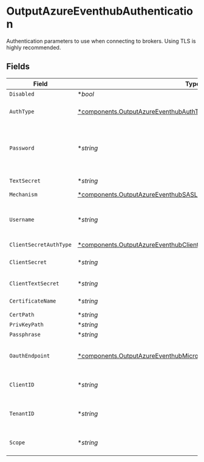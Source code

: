 # OutputAzureEventhubAuthentication

Authentication parameters to use when connecting to brokers. Using TLS is highly recommended.


## Fields

| Field                                                                                                                                                             | Type                                                                                                                                                              | Required                                                                                                                                                          | Description                                                                                                                                                       |
| ----------------------------------------------------------------------------------------------------------------------------------------------------------------- | ----------------------------------------------------------------------------------------------------------------------------------------------------------------- | ----------------------------------------------------------------------------------------------------------------------------------------------------------------- | ----------------------------------------------------------------------------------------------------------------------------------------------------------------- |
| `Disabled`                                                                                                                                                        | **bool*                                                                                                                                                           | :heavy_minus_sign:                                                                                                                                                | N/A                                                                                                                                                               |
| `AuthType`                                                                                                                                                        | [*components.OutputAzureEventhubAuthTypeAuthenticationMethod](../../models/components/outputazureeventhubauthtypeauthenticationmethod.md)                         | :heavy_minus_sign:                                                                                                                                                | Enter password directly, or select a stored secret                                                                                                                |
| `Password`                                                                                                                                                        | **string*                                                                                                                                                         | :heavy_minus_sign:                                                                                                                                                | Connection-string primary key, or connection-string secondary key, from the Event Hubs workspace                                                                  |
| `TextSecret`                                                                                                                                                      | **string*                                                                                                                                                         | :heavy_minus_sign:                                                                                                                                                | Select or create a stored text secret                                                                                                                             |
| `Mechanism`                                                                                                                                                       | [*components.OutputAzureEventhubSASLMechanism](../../models/components/outputazureeventhubsaslmechanism.md)                                                       | :heavy_minus_sign:                                                                                                                                                | N/A                                                                                                                                                               |
| `Username`                                                                                                                                                        | **string*                                                                                                                                                         | :heavy_minus_sign:                                                                                                                                                | The username for authentication. For Event Hubs, this should always be $ConnectionString.                                                                         |
| `ClientSecretAuthType`                                                                                                                                            | [*components.OutputAzureEventhubClientSecretAuthTypeAuthenticationMethod](../../models/components/outputazureeventhubclientsecretauthtypeauthenticationmethod.md) | :heavy_minus_sign:                                                                                                                                                | N/A                                                                                                                                                               |
| `ClientSecret`                                                                                                                                                    | **string*                                                                                                                                                         | :heavy_minus_sign:                                                                                                                                                | client_secret to pass in the OAuth request parameter                                                                                                              |
| `ClientTextSecret`                                                                                                                                                | **string*                                                                                                                                                         | :heavy_minus_sign:                                                                                                                                                | Select or create a stored text secret                                                                                                                             |
| `CertificateName`                                                                                                                                                 | **string*                                                                                                                                                         | :heavy_minus_sign:                                                                                                                                                | Select or create a stored certificate                                                                                                                             |
| `CertPath`                                                                                                                                                        | **string*                                                                                                                                                         | :heavy_minus_sign:                                                                                                                                                | N/A                                                                                                                                                               |
| `PrivKeyPath`                                                                                                                                                     | **string*                                                                                                                                                         | :heavy_minus_sign:                                                                                                                                                | N/A                                                                                                                                                               |
| `Passphrase`                                                                                                                                                      | **string*                                                                                                                                                         | :heavy_minus_sign:                                                                                                                                                | N/A                                                                                                                                                               |
| `OauthEndpoint`                                                                                                                                                   | [*components.OutputAzureEventhubMicrosoftEntraIDAuthenticationEndpoint](../../models/components/outputazureeventhubmicrosoftentraidauthenticationendpoint.md)     | :heavy_minus_sign:                                                                                                                                                | Endpoint used to acquire authentication tokens from Azure                                                                                                         |
| `ClientID`                                                                                                                                                        | **string*                                                                                                                                                         | :heavy_minus_sign:                                                                                                                                                | client_id to pass in the OAuth request parameter                                                                                                                  |
| `TenantID`                                                                                                                                                        | **string*                                                                                                                                                         | :heavy_minus_sign:                                                                                                                                                | Directory ID (tenant identifier) in Azure Active Directory                                                                                                        |
| `Scope`                                                                                                                                                           | **string*                                                                                                                                                         | :heavy_minus_sign:                                                                                                                                                | Scope to pass in the OAuth request parameter                                                                                                                      |